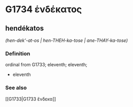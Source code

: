 # G1734 ἑνδέκατος

## hendékatos

_(hen-dek'-at-os | hen-THEH-ka-tose | ane-THAY-ka-tose)_

### Definition

ordinal from G1733; eleventh; eleventh; 

- eleventh

### See also

[[G1733|G1733 ἕνδεκα]]
